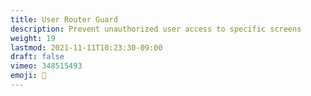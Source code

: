 ```yaml
---
title: User Router Guard
description: Prevent unauthorized user access to specific screens
weight: 19
lastmod: 2021-11-11T10:23:30-09:00
draft: false
vimeo: 348515493
emoji: 👤
---
```

